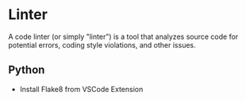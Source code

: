 # Linter

A code linter (or simply "linter") is a tool that analyzes source code for potential errors, coding style violations, and other issues.

## Python 

- Install Flake8 from VSCode Extension